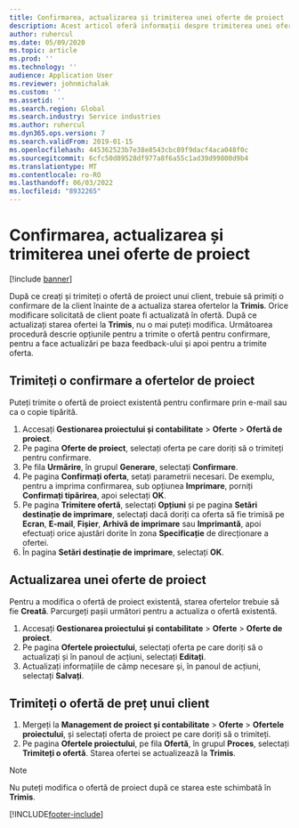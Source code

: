 ```yaml
---
title: Confirmarea, actualizarea și trimiterea unei oferte de proiect
description: Acest articol oferă informații despre trimiterea unei oferte către client pentru confirmare, modificarea pe baza feedback-ului și apoi retrimiterea ofertelor.
author: ruhercul
ms.date: 05/09/2020
ms.topic: article
ms.prod: ''
ms.technology: ''
audience: Application User
ms.reviewer: johnmichalak
ms.custom: ''
ms.assetid: ''
ms.search.region: Global
ms.search.industry: Service industries
ms.author: ruhercul
ms.dyn365.ops.version: 7
ms.search.validFrom: 2019-01-15
ms.openlocfilehash: 445362523b7e38e8543cbc89f9dacf4aca048f0c
ms.sourcegitcommit: 6cfc50d89528df977a8f6a55c1ad39d99800d9b4
ms.translationtype: MT
ms.contentlocale: ro-RO
ms.lasthandoff: 06/03/2022
ms.locfileid: "8932265"
---
```

# <a name="confirm-update-and-send-a-project-quotation"></a>Confirmarea, actualizarea și trimiterea unei oferte de proiect

[!include [banner](../includes/banner.md)]

După ce creați și trimiteți o ofertă de proiect unui client, trebuie să primiți o confirmare de la client înainte de a actualiza starea ofertelor la **Trimis**. Orice modificare solicitată de client poate fi actualizată în ofertă. După ce actualizați starea ofertei la **Trimis**, nu o mai puteți modifica. Următoarea procedură descrie opțiunile pentru a trimite o ofertă pentru confirmare, pentru a face actualizări pe baza feedback-ului și apoi pentru a trimite oferta.

## <a name="send-a-project-quotation-confirmation"></a>Trimiteți o confirmare a ofertelor de proiect  

Puteți trimite o ofertă de proiect existentă pentru confirmare prin e-mail sau ca o copie tipărită. 

1. Accesați **Gestionarea proiectului și contabilitate** > **Oferte** > **Ofertă de proiect**. 
2. Pe pagina **Oferte de proiect**, selectați oferta pe care doriți să o trimiteți pentru confirmare. 
3. Pe fila **Urmărire**, în grupul **Generare**, selectați **Confirmare**. 
4. Pe pagina **Confirmați oferta**, setați parametrii necesari. De exemplu, pentru a imprima confirmarea, sub opțiunea **Imprimare**, porniți **Confirmați tipărirea**, apoi selectați **OK**.
5. Pe pagina **Trimitere ofertă**, selectați **Opțiuni** și pe pagina **Setări destinație de imprimare**, selectați dacă doriți ca oferta să fie trimisă pe **Ecran**, **E-mail**, **Fișier**, **Arhivă de imprimare** sau **Imprimantă**, apoi efectuați orice ajustări dorite în zona **Specificație** de direcționare a ofertei.
6. În pagina **Setări destinație de imprimare**, selectați **OK**.  

## <a name="update-a-project-quotation"></a>Actualizarea unei oferte de proiect

Pentru a modifica o ofertă de proiect existentă, starea ofertelor trebuie să fie **Creată**. Parcurgeți pașii următori pentru a actualiza o ofertă existentă. 

1. Accesați **Gestionarea proiectului și contabilitate** > **Oferte** > **Oferte de proiect**.
2. Pe pagina **Ofertele proiectului**, selectați oferta pe care doriți să o actualizați și în panoul de acțiuni, selectați **Editați**.
3. Actualizați informațiile de câmp necesare și, în panoul de acțiuni, selectați **Salvați**.  

## <a name="send-a-project-quotation-to-a-customer"></a>Trimiteți o ofertă de preț unui client 

1. Mergeți la **Management de proiect și contabilitate** > **Oferte** > **Ofertele proiectului**, și selectați oferta de proiect pe care doriți să o trimiteți.
2. Pe pagina **Ofertele proiectului**, pe fila **Ofertă**, în grupul **Proces**, selectați **Trimiteți o ofertă**. Starea ofertei se actualizează la **Trimis**.

> [!NOTE]
> Nu puteți modifica o ofertă de proiect după ce starea este schimbată în **Trimis**.


[!INCLUDE[footer-include](../includes/footer-banner.md)]